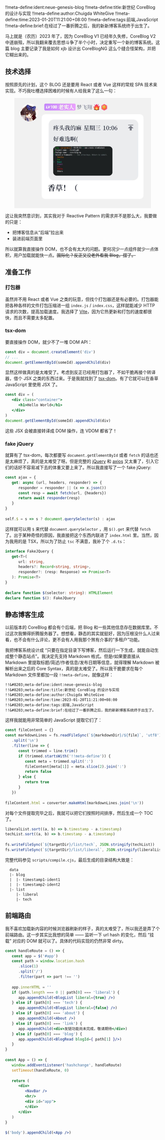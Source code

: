 !!meta-define:ident:neue-genesis-blog
!!meta-define:title:新世纪 CoreBlog 的设计与实现
!!meta-define:author:Chuigda WhiteGive
!!meta-define:time:2023-01-20T11:21:00+08:00
!!meta-define:tags:前端,JavaScript
!!meta-define:brief:在经过了一番折腾之后，我的新新博客系统终于出生了。

马上就是（农历）2023 年了，因为 CoreBlog V1 已经年久失修，CoreBlog V2 中道崩殂，所以我翻来覆去思想斗争了半个小时，决定重写一个新的博客系统。这篇 blog 主要记录了我是如何 xjb 设计出 CoreBlogNG 这么个缝合怪架构，并把它糊出来的。

## 技术选择

按照原先的计划，这个 BLOG 还是要用 React 或者 Vue 这样的常规 SPA 技术来实现。不巧我吐槽选择困难的时候有人给我来了这么一句：

<div style="width: 100%; display: flex; justify-content: center; align-items: center">
<img src="extra/blog-images/flaribbit-suggest-vanilla.png" alt="这个人建议我用香草" width="445" height="358"/>
</div>

这让我突然意识到，其实我对于 Reactive Pattern 的需求并不是那么大，我要做的只是：
- 把博客信息从“后端”拉出来
- 装进前端页面里

所以就算我直接操作 DOM，也不会有太大的问题。更何况少一点组件就少一点体积，用户加载就能快一点。<del>国际化？反正又没老外看我 Blog，摆了。</del>

## 准备工作

### 打包器

虽然并不用 React 或者 Vue 之类的玩意，但找个打包器还是有必要的。打包器能把各种各样的文件打包压缩进一组 `index.js` / `index.css`，这样就能减少 HTTP 请求的次数，提高加载速度。我选择了 [Vite](https://vitejs.dev/)，因为它热更新和打包的速度都很快，而且不需要太多配置。

### tsx-dom

要直接操作 DOM，就少不了一堆 DOM API：

```javascript
const div = document.createElement('div')
// ...
document.getElementById(someId).appendChild(div)
```

显然这样做真的是太难受了。考虑到反正已经用打包器了，不如干脆再接个转译器，借个 JSX 之类的东西过来。于是我就找到了 [tsx-dom](https://www.npmjs.com/package/tsx-dom)。有了它就可以在香草 JavaScript 里使用 JSX 了。

```jsx
const div = (
   <div class="container">
      <h1>Hello World</h1>
   </div>
)
document.getElementById(someId).appendChild(div)
```

这些 JSX 会被直接转译成 DOM 操作，连 VDOM 都省了！

### fake jQuery

就算有了 tsx-dom，每次都要写 `document.getElementById` 或者 `fetch` 的话也还是太麻烦了，真的是太难受了呀。但是完整的 [jQuery](https://jquery.com/) 和 [axios](https://axios-http.com/docs/intro) 又太重了，引入它们的话好不容易减下去的体重又要上来了。所以我直接写了一个 fake jQuery:

```javascript
const ajax = {
   get: async (url, headers, responder) => {
      responder = responder || (x => x.json())
      const resp = await fetch(url, {headers})
      return await responder(resp)
   }
}

self.$ = s => s ? document.querySelector(s) : ajax
```

这样就可以用 `$` 来代替 `document.querySelector` ，用 `$().get` 来代替 `fetch` 了。出于某种奇怪的原因，我直接把这个东西内联进了 `index.html` 里。当然，因为我用的是 TSX，所以为了防止 `tsc` 不满意，我补了个 `.d.ts`：

```typescript
interface FakeJQuery {
   get<T>(
      url: string,
      headers?: Record<string, string>,
      responder?: (resp: Response) => Promise<T>
   ): Promise<T>
}

declare function $(selector: string): HTMLElement
declare function $(): FakeJQuery
```

## 静态博客生成

以前版本的 CoreBlog 都会有个后端，把 Blog 和一些其他信息存在数据库里。不过这次我懒得折腾服务器了。想想看，静态的其实就挺好，因为压根没什么人过来看，也不会有什么评论，更不会有人用我那个煞有介事的“多租户”功能。

我把博客系统设计成 “只要在指定目录下写博客，然后运行一下生成，就能自动生成整个静态站点”。我决定先支持 Markdown 格式。但是r如果要直接从 Markdown 里提取标题/简述/作者信息/发布日期等信息，就得理解 Markdown 被解析出来之后的 Core Syntax，真的是太难受了。所以我干脆要求在每个 Markdown 文件里都加一段 `!!meta-define`，就像这样：

```text
!!&#8203;meta-define:ident:neue-genesis-blog
!!&#8203;meta-define:title:新世纪 CoreBlog 的设计与实现
!!&#8203;meta-define:author:Chuigda WhiteGive
!!&#8203;meta-define:time:2023-01-20T11:21:00+08:00
!!&#8203;meta-define:tags:前端,JavaScript
!!&#8203;meta-define:brief:在经过了一番折腾之后，我的新新博客系统终于出生了。
```

这样我就能用非常简单的 JavaScript 提取它们了：

```javascript
const fileContent = {}
const markdownLines = fs.readFileSync(`${markdownDir}/${file}`, 'utf8')
   .split('\n')
   .filter(line => {
      const trimmed = line.trim()
      if (trimmed.startsWith('!!meta-define')) {
         const meta = trimmed.split(':')
         fileContent[meta[1]] = meta.slice(2).join(':')
         return false
      } else {
         return true
      }
   })

fileContent.html = converter.makeHtml(markdownLines.join('\n'))
```

对每个文件提取完毕之后，我就可以把它们按照时间排序，然后生成一个 TOC 了。

```javascript
liberalList.sort((a, b) => b.timestamp - a.timestamp)
techList.sort((a, b) => b.timestamp - a.timestamp)

fs.writeFileSync(`${targetDir}/list/tech`, JSON.stringify(techList))
fs.writeFileSync(`${targetDir}/list/liberal`, JSON.stringify(liberalList))
```

完整代码参见 `scripts/compile.cjs`，最后生成的目录结构大致是：
```
  data
  |- blog
  |  |- timestamp1-ident1
  |  |- timestamp2-ident2
  |- list
     |- liberal
     |- tech
```

## 前端路由

我不喜欢加载新内容的时候浏览器刷新的样子，真的太难受了，所以我还是弄了个前端路由。这一步其实比我想的简单 —— 监听一下 url hash 的变化，然后 “挂载” 对应的 DOM 就可以了。具体的代码实现的仍然非常 dirty。

```jsx
const handleRoute = () => {
   const app = $('#app')
   const path = window.location.hash
      .slice(1)
      .split('/')
      .filter(part => part !== '')

   app.innerHTML = ''
   if (path.length === 0 || path[0] === 'liberal') {
      app.appendChild(<BlogList liberal={true} />)
   } else if (path[0] === 'tech') {
      app.appendChild(<BlogList liberal={false} />)
   } else if (path[0] === 'about') {
      app.appendChild(<About />)
   } else if (path[0] === 'link') {
      app.appendChild(<div>友链功能尚未完成，敬请期待</div>)
   } else if (path[0] === 'blog') {
      app.appendChild(<BlogRead blogId={ path[1] }/>)
   }
}

const App = () => {
   window.addEventListener('hashchange', handleRoute)
   setTimeout(handleRoute, 0)

   return (
      <div>
         <NavBar />
         <hr/>
         <div id="app">
         </div>
      </div>
   )
}

$('body').appendChild(<App />)
```